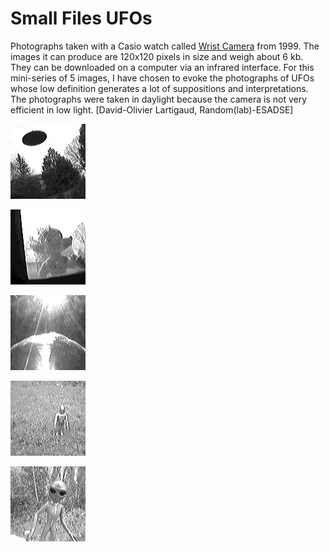 # Small Files UFOs

Photographs taken with a Casio watch called [Wrist Camera](https://maxmax.com/aXRayCasioWristCamera.htm) from 1999.
The images it can produce are 120x120 pixels in size and weigh about 6 kb. They can be downloaded on a computer via an infrared interface.
For this mini-series of 5 images, I have chosen to evoke the photographs of UFOs whose low definition generates a lot of suppositions and interpretations. The photographs were taken in daylight because the camera is not very efficient in low light. [David-Olivier Lartigaud, Random(lab)-ESADSE]


![image](https://github.com/RandomLab/smallFilePhoto/blob/main/proposition_dol/photos/Casio_Wrist_Camera_LARTIGAUD_01.JPG)

![image](https://github.com/RandomLab/smallFilePhoto/blob/main/proposition_dol/photos/Casio_Wrist_Camera_LARTIGAUD_02.JPG)

![image](https://github.com/RandomLab/smallFilePhoto/blob/main/proposition_dol/photos/Casio_Wrist_Camera_LARTIGAUD_03.JPG)

![image](https://github.com/RandomLab/smallFilePhoto/blob/main/proposition_dol/photos/Casio_Wrist_Camera_LARTIGAUD_04.JPG)

![image](https://github.com/RandomLab/smallFilePhoto/blob/main/proposition_dol/photos/Casio_Wrist_Camera_LARTIGAUD_05.JPG)

